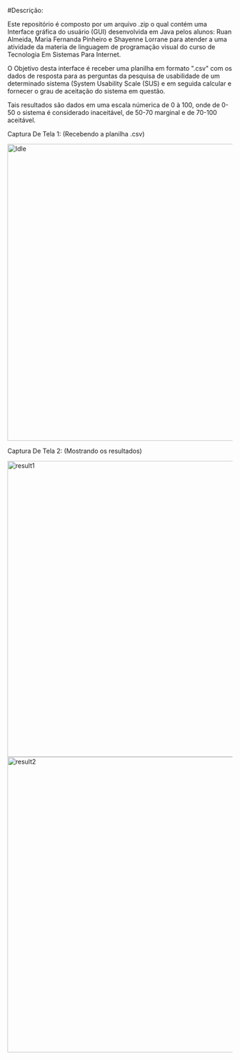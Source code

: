 #Descrição:

Este repositório é composto por um arquivo .zip o qual contém uma Interface gráfica do usuário (GUI) desenvolvida em Java pelos alunos: Ruan Almeida, Maria Fernanda Pinheiro e Shayenne Lorrane para atender a uma atividade da materia de linguagem de programação visual do curso de Tecnologia Em Sistemas Para Internet.

O Objetivo desta interface é receber uma planilha em formato ".csv" com os dados de resposta para as perguntas da pesquisa de usabilidade de um determinado sistema (System Usability Scale (SUS) e em seguida calcular e fornecer o grau de aceitação do sistema em questão. 

Tais resultados são dados em uma escala númerica de 0 à 100, onde de 0-50 o sistema é considerado inaceitável, de 50-70 marginal e de 70-100 aceitável.

Captura De Tela 1:
(Recebendo a planilha .csv)

<img width="665" alt="Idle" src="https://user-images.githubusercontent.com/73665998/168739031-fb4527fc-93cc-416c-87ea-b44b37b0d083.png">



Captura De Tela 2:
(Mostrando os resultados)

<img width="663" alt="result1" src="https://user-images.githubusercontent.com/73665998/168739060-b0d2b877-0799-4b88-8bdd-91ef75ffd922.png">

<img width="662" alt="result2" src="https://user-images.githubusercontent.com/73665998/168739068-fc6f10c6-a29e-4e1c-aa12-37ce3f9c1f79.png">



